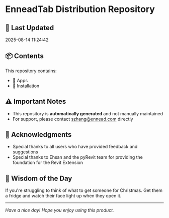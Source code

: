 # EnneadTab Distribution Repository

## 📅 Last Updated
2025-08-14 11:24:42



## 📦 Contents
This repository contains:
- 📂 Apps
- 📂 Installation

## ⚠️ Important Notes
- This repository is **automatically generated** and not manually maintained
- For support, please contact szhang@ennead.com directly

## 🙏 Acknowledgments
- Special thanks to all users who have provided feedback and suggestions
- Special thanks to Ehsan and the pyRevit team for providing the foundation for the Revit Extension

## 💭 Wisdom of the Day
If you're struggling to think of what to get someone for Christmas. Get them a fridge and watch their face light up when they open it.

---
*Have a nice day! Hope you enjoy using this product.*
